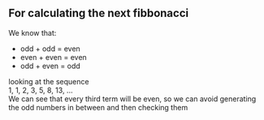 ## For calculating the next fibbonacci

We know that:
- odd + odd = even
- even + even = even
- odd + even = odd

looking at the sequence  
1, 1, 2, 3, 5, 8, 13, ...  
We can see that every third term will be even, so we can avoid generating the odd numbers in between and then checking them
